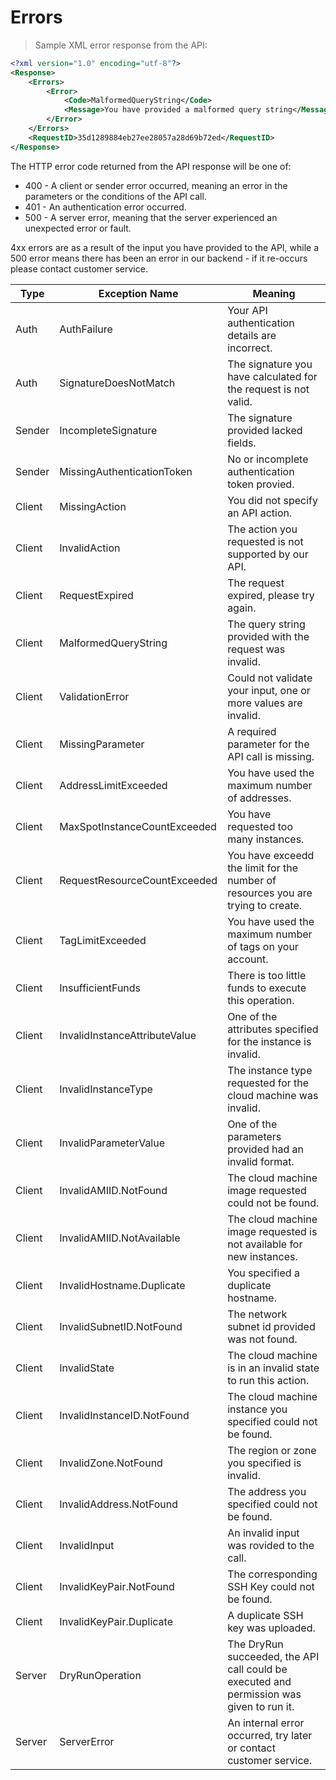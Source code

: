 # Errors

> Sample XML error response from the API:

```xml
<?xml version="1.0" encoding="utf-8"?>
<Response>
	<Errors>
		<Error>
			<Code>MalformedQueryString</Code>
			<Message>You have provided a malformed query string</Message>
		</Error>
	</Errors>
	<RequestID>35d1289884eb27ee28057a28d69b72ed</RequestID>
</Response>
```

The HTTP error code returned from the API response will be one of:
 
 * 400 - A client or sender error occurred, meaning an error in the parameters or the conditions of the API call.
 * 401 - An authentication error occurred.
 * 500 - A server error, meaning that the server experienced an unexpected error or fault.

4xx errors are as a result of the input you have provided to the API, while a 500 error means there has been an error in our backend - if it re-occurs please contact customer service.

Type | Exception Name | Meaning
---- | -------------- | -------
Auth | AuthFailure | Your API authentication details are incorrect.
Auth | SignatureDoesNotMatch | The signature you have calculated for the request is not valid.
Sender | IncompleteSignature | The signature provided lacked fields.
Sender | MissingAuthenticationToken | No or incomplete authentication token provied.
Client | MissingAction | You did not specify an API action.
Client | InvalidAction | The action you requested is not supported by our API.
Client | RequestExpired | The request expired, please try again.
Client | MalformedQueryString | The query string provided with the request was invalid.
Client | ValidationError | Could not validate your input, one or more values are invalid.
Client | MissingParameter | A required parameter for the API call is missing.
Client | AddressLimitExceeded | You have used the maximum number of addresses.
Client | MaxSpotInstanceCountExceeded | You have requested too many instances.
Client | RequestResourceCountExceeded | You have exceedd the limit for the number of resources you are trying to create.
Client | TagLimitExceeded | You have used the maximum number of tags on your account.
Client | InsufficientFunds | There is too little funds to execute this operation.
Client | InvalidInstanceAttributeValue | One of the attributes specified for the instance is invalid.
Client | InvalidInstanceType | The instance type requested for the cloud machine was invalid.
Client | InvalidParameterValue | One of the parameters provided had an invalid format.
Client | InvalidAMIID.NotFound | The cloud machine image requested could not be found.
Client | InvalidAMIID.NotAvailable | The cloud machine image requested is not available for new instances.
Client | InvalidHostname.Duplicate | You specified a duplicate hostname.
Client | InvalidSubnetID.NotFound | The network subnet id provided was not found.
Client | InvalidState | The cloud machine is in an invalid state to run this action.
Client | InvalidInstanceID.NotFound | The cloud machine instance you specified could not be found.
Client | InvalidZone.NotFound | The region or zone you specified is invalid.
Client | InvalidAddress.NotFound | The address you specified could not be found.
Client | InvalidInput | An invalid input was rovided to the call.
Client | InvalidKeyPair.NotFound | The corresponding SSH Key could not be found.
Client | InvalidKeyPair.Duplicate | A duplicate SSH key was uploaded.
Server | DryRunOperation | The DryRun succeeded, the API call could be executed and permission was given to run it.
Server | ServerError | An internal error occurred, try later or contact customer service.
